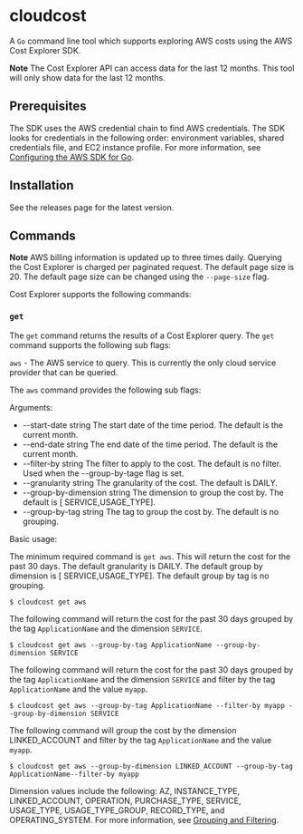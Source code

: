 # cloudcost

A `Go` command line tool which supports exploring AWS costs using the AWS Cost Explorer SDK. 

**Note**
The Cost Explorer API can access data for the last 12 months. This tool will only show data for the last 12 months.


## Prerequisites

The SDK uses the AWS credential chain to find AWS credentials. The SDK looks for credentials in the following order: environment variables, shared credentials file, and EC2 instance profile. For more information, see [Configuring the AWS SDK for Go](https://docs.aws.amazon.com/sdk-for-go/v1/developer-guide/configuring-sdk.html).

## Installation

See the releases page for the latest version.

## Commands

**Note**
AWS billing information is updated up to three times daily. Querying the Cost Explorer is charged per paginated request. The default page size is 20. The default page size can be changed using the `--page-size` flag.

Cost Explorer supports the following commands:

### `get`

The `get` command returns the results of a Cost Explorer query. The `get` command supports the following sub flags:

`aws` - The AWS service to query. This is currently the only cloud service provider that can be queried.

The `aws` command provides the following sub flags:

Arguments:
   - --start-date string   The start date of the time period. The default is the current month.
   - --end-date string     The end date of the time period. The default is the current month.
   - --filter-by string    The filter to apply to the cost. The default is no filter. Used when the --group-by-tage flag is set.
   - --granularity string  The granularity of the cost. The default is DAILY.
   - --group-by-dimension string   The dimension to group the cost by. The default is [ SERVICE,USAGE_TYPE].
   - --group-by-tag string         The tag to group the cost by. The default is no grouping.

Basic usage:

The minimum required command is `get aws`. This will return the cost for the past 30 days. The default granularity is DAILY. The default group by dimension is [ SERVICE,USAGE_TYPE]. The default group by tag is no grouping.

    $ cloudcost get aws

The following command will return the cost for the past 30 days grouped by the tag `ApplicationName` and the dimension `SERVICE`.
    
    $ cloudcost get aws --group-by-tag ApplicationName --group-by-dimension SERVICE

The following command will return the cost for the past 30 days grouped by the tag `ApplicationName` and the dimension `SERVICE` and filter by the tag `ApplicationName` and the value `myapp`.
    
    $ cloudcost get aws --group-by-tag ApplicationName --filter-by myapp --group-by-dimension SERVICE

The following command will group the cost by the dimension LINKED_ACCOUNT and filter by the tag `ApplicationName` and the value `myapp`.
    
    $ cloudcost get aws --group-by-dimension LINKED_ACCOUNT --group-by-tag ApplicationName--filter-by myapp

Dimension values include the following: AZ, INSTANCE_TYPE, LINKED_ACCOUNT, OPERATION, PURCHASE_TYPE, SERVICE, USAGE_TYPE, USAGE_TYPE_GROUP, RECORD_TYPE, and OPERATING_SYSTEM. For more information, see [Grouping and Filtering](https://docs.aws.amazon.com/awsaccountbilling/latest/aboutv2/billing-reports-costexplorer.html#ce-grouping-filtering).